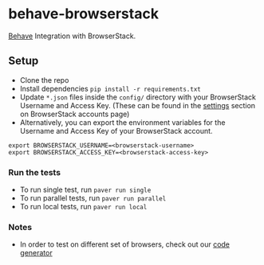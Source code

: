 # behave-browserstack

[Behave](http://pythonhosted.org/behave/) Integration with BrowserStack.

## Setup

- Clone the repo
- Install dependencies `pip install -r requirements.txt`
- Update `*.json` files inside the `config/` directory with your BrowserStack Username and Access Key. (These can be found in the [settings](https://www.browserstack.com/accounts/settings) section on BrowserStack accounts page)
- Alternatively, you can export the environment variables for the Username and Access Key of your BrowserStack account.
```
export BROWSERSTACK_USERNAME=<browserstack-username>
export BROWSERSTACK_ACCESS_KEY=<browserstack-access-key>
```

### Run the tests

- To run single test, run `paver run single`
- To run parallel tests, run `paver run parallel`
- To run local tests, run `paver run local`

### Notes

- In order to test on different set of browsers, check out our [code generator](https://www.browserstack.com/automate/python#setting-os-and-browser)
